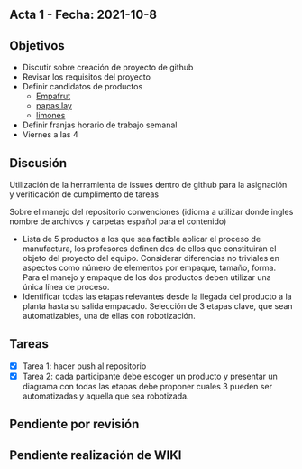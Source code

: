 ## Acta 1 - Fecha: 2021-10-8

## Objetivos
- Discutir sobre creación de  proyecto de github
- Revisar los requisitos del proyecto 
- Definir candidatos de productos
  - [Empafrut](https://www.youtube.com/watch?v=mQb3wL3IhI8)
  - [papas lay](https://youtu.be/L6IYy95ODDU)
  - [limones](https://youtu.be/6BymoSoA4JE)
- Definir franjas horario de trabajo semanal
- Viernes a las 4
  
## Discusión 

Utilización de la herramienta de issues dentro de github para la asignación y verificación de cumplimento de tareas 

Sobre el manejo del repositorio convenciones (idioma a utilizar donde ingles nombre de archivos y carpetas español para el contenido)

- Lista de 5 productos a los que sea factible aplicar el proceso de manufactura, los profesores definen dos de ellos que constituirán el objeto del proyecto del equipo. Considerar diferencias no triviales en aspectos como número de elementos por empaque, tamaño, forma. Para el manejo y empaque de los dos productos deben utilizar una única línea de proceso.
- Identificar todas las etapas relevantes desde la llegada del
producto a la planta hasta su salida empacado. Selección de 3 etapas clave, que sean automatizables, una de ellas con
robotización.

## Tareas
- [x] Tarea 1: hacer push al repositorio  
- [x] Tarea 2: cada participante debe escoger un producto y presentar un diagrama con todas las etapas debe proponer cuales 3 pueden ser automatizadas y aquella que sea robotizada.

## Pendiente por revisión

## Pendiente realización de WIKI
